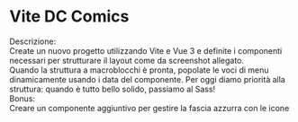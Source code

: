 # Vite DC Comics

Descrizione:<br>
Create un nuovo progetto utilizzando Vite e Vue 3 e definite i componenti necessari per strutturare il layout come da screenshot allegato.<br>
Quando la struttura a macroblocchi è pronta, popolate le voci di menu dinamicamente usando i data del componente.
Per oggi diamo priorità alla struttura: quando è tutto bello solido, passiamo al Sass!<br>
Bonus:<br>
Creare un componente aggiuntivo per gestire la fascia azzurra con le icone

